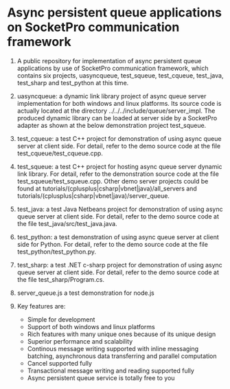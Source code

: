 # Async persistent queue applications on SocketPro communication framework

1. A public repository for implementation of async persistent queue applications by use of SocketPro communication framework, which contains six projects, uasyncqueue, test_squeue, test_cqueue, test_java, test_sharp and test_python at this time.

2. uasyncqueue: a dynamic link library project of async queue server implementation for both windows and linux platforms. Its source code is actually located at the directory ../../../include/queue/server_impl. The produced dynamic library can be loaded at server side by a SocketPro adapter as shown at the below demonstration project test_squeue.

3. test_cqueue: a test C++ project for demonstration of using async queue server at client side. For detail, refer to the demo source code at the file test_cqueue/test_cqueue.cpp.

4. test_squeue: a test C++ project for hosting async queue server dynamic link library. For detail, refer to the demonstration source code at the file test_squeue/test_squeue.cpp. Other demo server projects could be found at tutorials/(cplusplus|csharp|vbnet|java)/all_servers and tutorials/(cplusplus|csharp|vbnet|java)/server_queue.

5. test_java: a test Java Netbeans project for demonstration of using async queue server at client side. For detail, refer to the demo source code at the file test_java/src/test_java.java.

6. test_python: a test demonstration of using async queue server at client side for Python. For detail, refer to the demo source code at the file test_python/test_python.py.

7. test_sharp: a test .NET c-sharp project for demonstration of using async queue server at client side. For detail, refer to the demo source code at the file test_sharp/Program.cs.

8. server_queue.js a test demonstration for node.js

9. Key features are:
    - Simple for development
    - Support of both windows and linux platforms
    - Rich features with many unique ones because of its unique design
    - Superior performance and scalability
    - Continous message writing supported with inline messaging batching, asynchronous data transferring and parallel computation
    - Cancel supported fully
    - Transactional message writing and reading supported fully
    - Async persistent queue service is totally free to you
